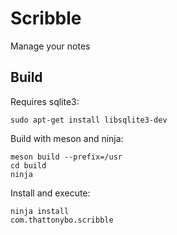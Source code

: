 # Scribble
Manage your notes

## Build
Requires sqlite3:
```
sudo apt-get install libsqlite3-dev
```
Build with meson and ninja:
```
meson build --prefix=/usr
cd build
ninja
```
Install and execute:
```
ninja install
com.thattonybo.scribble
```
